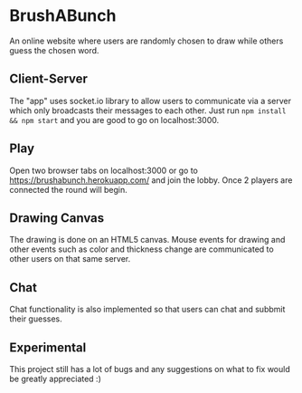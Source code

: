 # BrushABunch
An online website where users are randomly chosen to draw while others guess the chosen word.

## Client-Server
The "app" uses socket.io library to allow users to communicate via a server which only broadcasts their messages to each other. Just run `npm install && npm start` and you are good to go on localhost:3000.

## Play
Open two browser tabs on localhost:3000 or go to https://brushabunch.herokuapp.com/ and join the lobby. Once 2 players are connected the round will begin.

## Drawing Canvas
The drawing is done on an HTML5 canvas. Mouse events for drawing and other events such as color and thickness change are communicated to other users on that same server.

## Chat
Chat functionality is also implemented so that users can chat and subbmit their guesses.

## Experimental
This project still has a lot of bugs and any suggestions on what to fix would be greatly appreciated :)
